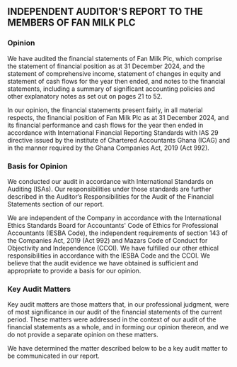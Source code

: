 ## INDEPENDENT AUDITOR'S REPORT TO THE MEMBERS OF FAN MILK PLC

### Opinion

We have audited the financial statements of Fan Milk Plc, which comprise the statement of financial position as at 31 December 2024, and the statement of comprehensive income, statement of changes in equity and statement of cash flows for the year then ended, and notes to the financial statements, including a summary of significant accounting policies and other explanatory notes as set out on pages 21 to 52.

In our opinion, the financial statements present fairly, in all material respects, the financial position of Fan Milk Plc as at 31 December 2024, and its financial performance and cash flows for the year then ended in accordance with International Financial Reporting Standards with IAS 29 directive issued by the institute of Chartered Accountants Ghana (ICAG) and in the manner required by the Ghana Companies Act, 2019 (Act 992).

### Basis for Opinion

We conducted our audit in accordance with International Standards on Auditing (ISAs). Our responsibilities under those standards are further described in the Auditor’s Responsibilities for the Audit of the Financial Statements section of our report.

We are independent of the Company in accordance with the International Ethics Standards Board for Accountants' Code of Ethics for Professional Accountants (IESBA Code), the independent requirements of section 143 of the Companies Act, 2019 (Act 992) and Mazars Code of Conduct for Objectivity and Independence (CCOI). We have fulfilled our other ethical responsibilities in accordance with the IESBA Code and the CCOI. We believe that the audit evidence we have obtained is sufficient and appropriate to provide a basis for our opinion.

### Key Audit Matters

Key audit matters are those matters that, in our professional judgment, were of most significance in our audit of the financial statements of the current period. These matters were addressed in the context of our audit of the financial statements as a whole, and in forming our opinion thereon, and we do not provide a separate opinion on these matters.

We have determined the matter described below to be a key audit matter to be communicated in our report.